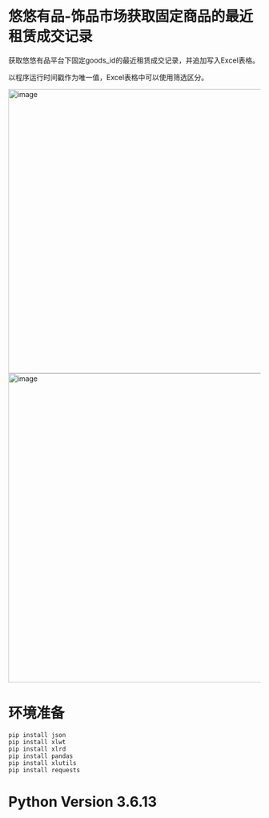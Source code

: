 # 悠悠有品-饰品市场获取固定商品的最近租赁成交记录

获取悠悠有品平台下固定goods_id的最近租赁成交记录，并追加写入Excel表格。

以程序运行时间戳作为唯一值，Excel表格中可以使用筛选区分。

<img width="567" alt="image" src="https://user-images.githubusercontent.com/46449568/165053656-16acc0b3-baff-4fb7-9708-86243c2013f7.png">


<img width="617" alt="image" src="https://user-images.githubusercontent.com/46449568/165053922-0a9c1fcb-d0bb-4bae-b783-b7318b484ed4.png">

# 环境准备
```
pip install json
pip install xlwt
pip install xlrd
pip install pandas
pip install xlutils
pip install requests
```

# Python Version 3.6.13
